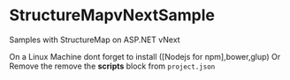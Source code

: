 # StructureMapvNextSample
Samples with StructureMap on ASP.NET vNext

On a Linux Machine dont forget to install ([Nodejs for npm],bower,glup)
Or Remove the remove the **scripts** block from `project.json`
